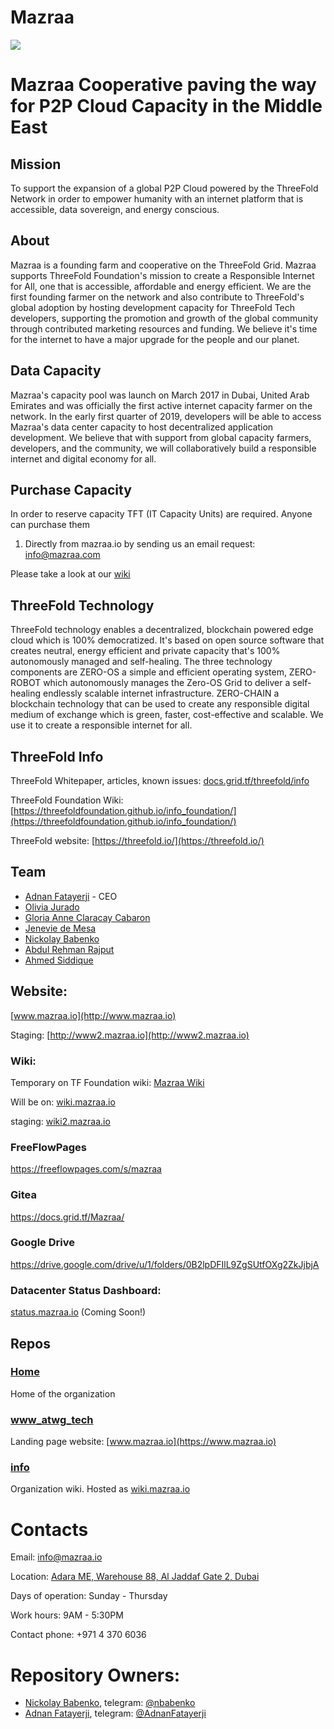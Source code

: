 # Mazraa

[![](https://bullsoncryptostreet.com/wp-content/uploads/2018/07/blockchain-technology_fullwidth.jpg)](https://www.mazraa.io/)

# Mazraa Cooperative paving the way for P2P Cloud Capacity in the Middle East

## Mission

To support the expansion of a global P2P Cloud powered by the ThreeFold Network in order to empower humanity with an internet platform that is accessible, data sovereign, and energy conscious.

## About 
Mazraa is a founding farm and cooperative on the ThreeFold Grid. 
Mazraa supports ThreeFold Foundation's mission to create a Responsible Internet for All, one that is accessible, affordable and energy efficient. We are the first founding farmer on the network and also contribute to ThreeFold's global adoption by hosting development capacity for ThreeFold Tech developers, supporting the promotion and growth of the global community through contributed marketing resources and funding. We believe it's time for the internet to have a major upgrade for the people and our planet.

## Data Capacity
Mazraa's capacity pool was launch on March 2017 in Dubai, United Arab Emirates and was officially the first active internet capacity farmer on the network.  In the early first quarter of 2019, developers will be able to access Mazraa's data center capacity to host decentralized application development. We believe that with support from global capacity farmers, developers, and the community, we will collaboratively build a responsible internet and digital economy for all.

## Purchase Capacity

In order to reserve capacity TFT (IT Capacity Units) are required. 
Anyone can purchase them 
1. Directly from mazraa.io by sending us an email request: info@mazraa.com

Please take a look at our [wiki](https://threefoldfoundation.github.io/info_tokens/#/how_to_buy/buy_from_exchange)

## ThreeFold Technology
ThreeFold technology enables a decentralized, blockchain powered edge cloud which is 100% democratized. It's based on open source software that creates neutral, energy efficient and private capacity that's 100% autonomously managed and self-healing. The three technology components are ZERO-OS a simple and efficient operating system, ZERO-ROBOT which autonomously manages the Zero-OS Grid to deliver a self-healing endlessly scalable internet infrastructure. ZERO-CHAIN a blockchain technology that can be used to create any responsible digital medium of exchange which is green, faster, cost-effective and scalable. We use it to create a responsible internet for all. 

## ThreeFold Info

ThreeFold Whitepaper, articles, known issues: [docs.grid.tf/threefold/info](https://docs.grid.tf/threefold/info)

ThreeFold Foundation Wiki: [https://threefoldfoundation.github.io/info_foundation/](https://threefoldfoundation.github.io/info_foundation/)

ThreeFold website: [https://threefold.io/](https://threefold.io/)

## Team

* [Adnan Fatayerji](https://www.linkedin.com/in/adnansf/) - CEO
* [Olivia Jurado](https://www.linkedin.com/in/oliviajurado/)
* [Gloria Anne Claracay Cabaron](https://www.linkedin.com/in/gloria-anne-c-9b327b38/)
* [Jenevie de Mesa](https://www.linkedin.com/in/jenevie-de-mesa-757a13102/)
* [Nickolay Babenko](https://www.linkedin.com/in/babenkonickolay/)
* [Abdul Rehman Rajput](https://www.linkedin.com/in/arrajput/)
* [Ahmed Siddique](https://www.linkedin.com/in/ahmed-siddique-a4126a98/)

## Website:

[www.mazraa.io](http://www.mazraa.io)

Staging: [http://www2.mazraa.io](http://www2.mazraa.io)

### Wiki:

Temporary on TF Foundation wiki: [Mazraa Wiki](https://threefoldfoundation.github.io/info_mazraa/)

Will be on: [wiki.mazraa.io](http://wiki.mazraa.io/)

staging: [wiki2.mazraa.io](http://wiki2.mazraa.io)

### FreeFlowPages
https://freeflowpages.com/s/mazraa

### Gitea
https://docs.grid.tf/Mazraa/

### Google Drive
https://drive.google.com/drive/u/1/folders/0B2lpDFIlL9ZgSUtfOXg2ZkJjbjA

### Datacenter Status Dashboard: 
[status.mazraa.io](http://status.mazraa.io) (Coming Soon!)

## Repos

### [Home](https://github.com/mazraa/home)
Home of the organization

### [www_atwg_tech](https://github.com/mazraa/www_mazraa_io)
Landing page website: [www.mazraa.io](https://www.mazraa.io) 

### [info](https://github.com/mazraa/info)
Organization wiki. Hosted as [wiki.mazraa.io](http://wiki.mazraa.io/)

# Contacts

Email: [info@mazraa.io](info@mazraa.io)

Location: [Adara ME, Warehouse 88, Al Jaddaf Gate 2, Dubai](https://goo.gl/maps/afQWw2cXSb92)

Days of operation: Sunday - Thursday

Work hours: 9AM - 5:30PM

Contact phone: +971 4 370 6036

# Repository Owners:

* [Nickolay Babenko](https://github.com/nbabenko), telegram: [@nbabenko](http://t.me/nbabenko)
* [Adnan Fatayerji](https://github.com/AdnanFatayerji), telegram: [@AdnanFatayerji](https://t.me/AdnanFatayerji)
